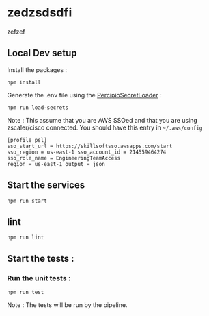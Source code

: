 # zedzsdsdfi
zefzef

## Local Dev setup

Install the packages :

```
npm install
```

Generate the .env file using the [PercipioSecretLoader](https://skillsoftdev.atlassian.net/wiki/spaces/PSS/pages/3535470673/Percipio+Secret+Loader) :

```
npm run load-secrets
```

Note : This assume that you are AWS SSOed and that you are using zscaler/cisco connected. You should have this entry in `~/.aws/config`

```
[profile psl]
sso_start_url = https://skillsoftsso.awsapps.com/start
sso_region = us-east-1 sso_account_id = 214559464274
sso_role_name = EngineeringTeamAccess
region = us-east-1 output = json
```

## Start the services

```
npm run start
```

## lint

`npm run lint`

## Start the tests :

### Run the unit tests :

```
npm run test
```

Note : The tests will be run by the pipeline.